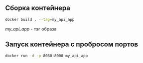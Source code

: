 ## Сборка контейнера
```bash
docker build . --tag=my_api_app
```
*my_api_app* - тэг образа

## Запуск контейнера c пробросом портов
```bash
docker run -d -p 8080:8000 my_api_app
```
